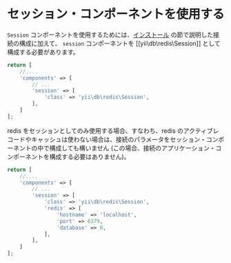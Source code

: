 セッション・コンポーネントを使用する
====================================

`Session` コンポーネントを使用するためには、[インストール](installation.md) の節で説明した接続の構成に加えて、
`session` コンポーネントを [[yii\db\redis\Session]] として構成する必要があります。

```php
return [
    //....
    'components' => [
        // ...
        'session' => [
            'class' => 'yii\db\redis\Session',
        ],
    ]
];
```

redis をセッションとしてのみ使用する場合、すなわち、redis のアクティブレコードやキャッシュは使わない場合は、接続のパラメータをセッション・コンポーネントの中で構成しても構いません
(この場合、接続のアプリケーション・コンポーネントを構成する必要はありません)。

```php
return [
    //....
    'components' => [
        // ...
        'session' => [
            'class' => 'yii\db\redis\Session',
            'redis' => [
                'hostname' => 'localhost',
                'port' => 6379,
                'database' => 0,
            ],
        ],
    ]
];
```
